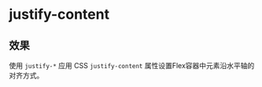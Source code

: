# justify-content

## 效果

使用 `justify-*` 应用 CSS `justify-content` 属性设置Flex容器中元素沿水平轴的对齐方式。

<template v-for="item in arrayJustify">
  <h3><code>{{item}}</code></h3>
  <Example class="p-0">
    <div :class="item" class="flex flex-wrap gap-2 surface" >
      <div v-for="index in 4" class="primary center w-16 h-8 flex-grow">
        {{index}}
      </div>
    </div>
  </Example>
</template>

<script setup>
const arrayJustify = [
    'justify-start',
    'justify-end',
    'justify-center',
    'justify-between',
    'justify-around',
    'justify-evenly',
];
</script>
